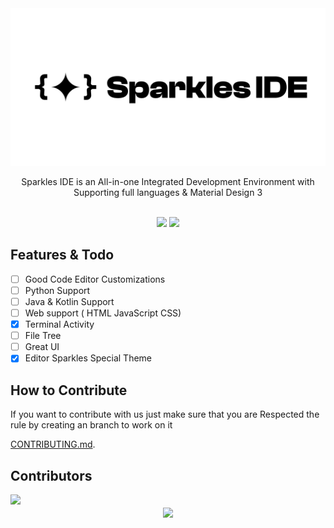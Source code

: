 <div align="center">
  <img src="bannersp.png" style="width: 45rem; height: auto;"/>
  <p>Sparkles IDE is an All-in-one Integrated Development Environment 
with Supporting full languages & Material Design 3</p>
  <br>

  <img src="https://m3-markdown-badges.vercel.app/stars/12/2/sparkleside/sparkles-app">
 <img src="https://m3-markdown-badges.vercel.app/issues/12/2/sparkleside/sparkles-app">
</div>

## Features &amp; Todo
- [ ] Good Code Editor Customizations
- [ ] Python Support
- [ ] Java & Kotlin Support
- [ ] Web support ( HTML JavaScript CSS)
- [x] Terminal Activity
- [ ] File Tree
- [ ] Great UI
- [x] Editor Sparkles Special Theme 

## How to Contribute
<p>If you want to contribute with us just make sure that you are Respected the rule by creating an branch to work on it </p>

[CONTRIBUTING.md](CONTRIBUTING.md).

## Contributors 
<a href="https://github.com/SparklesIDE/Sparkles-App/graphs/contributors">
  <img src="https://contrib.rocks/image?repo=SparklesIDE/Sparkles-App" />
</a>

<div style="text-align: center">
<img src="https://ziadoua.github.io/m3-Markdown-Badges/badges/LicenceGPLv3/licencegplv32.svg" align="center"></div>
